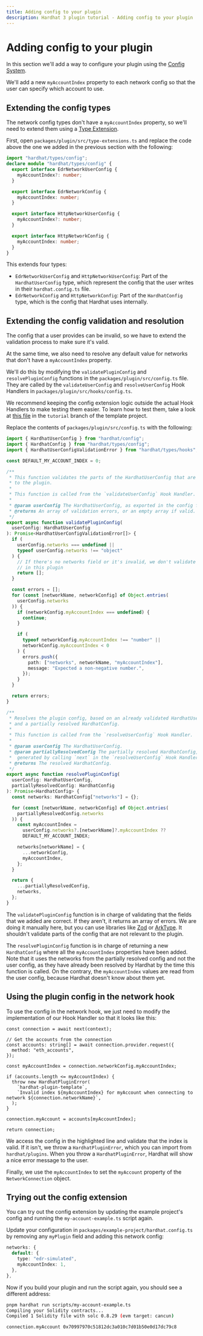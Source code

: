 ```yaml
---
title: Adding config to your plugin
description: Hardhat 3 plugin tutorial - Adding config to your plugin
---
```


# Adding config to your plugin

In this section we'll add a way to configure your plugin using the [Config System](../explanations/config.md).

We'll add a new `myAccountIndex` property to each network config so that the user can specify which account to use.

## Extending the config types

The network config types don't have a `myAccountIndex` property, so we'll need to extend them using a [Type Extension](../explanations/type-extensions.md).

First, open `packages/plugin/src/type-extensions.ts` and replace the code above the one we added in the previous section with the following:

```ts
import "hardhat/types/config";
declare module "hardhat/types/config" {
  export interface EdrNetworkUserConfig {
    myAccountIndex?: number;
  }

  export interface EdrNetworkConfig {
    myAccountIndex: number;
  }

  export interface HttpNetworkUserConfig {
    myAccountIndex?: number;
  }

  export interface HttpNetworkConfig {
    myAccountIndex: number;
  }
}
```

This extends four types:

- `EdrNetworkUserConfig` and `HttpNetworkUserConfig`: Part of the `HardhatUserConfig` type, which represent the config that the user writes in their `hardhat.config.ts` file.
- `EdrNetworkConfig` and `HttpNetworkConfig`: Part of the `HardhatConfig` type, which is the config that Hardhat uses internally.

## Extending the config validation and resolution

The config that a user provides can be invalid, so we have to extend the validation process to make sure it's valid.

At the same time, we also need to resolve any default value for networks that don't have a `myAccountIndex` property.

We'll do this by modifying the `validatePluginConfig` and `resolvePluginConfig` functions in the `packages/plugin/src/config.ts` file. They are called by the `validateUserConfig` and `resolveUserConfig` Hook Handlers in `packages/plugin/src/hooks/config.ts`.

We recommend keeping the config extension logic outside the actual Hook Handlers to make testing them easier. To learn how to test them, take a look at [this file](https://github.com/NomicFoundation/hardhat3-plugin-template/blob/tutorial/packages/plugin/test/config.ts) in the `tutorial` branch of the template project.

Replace the contents of `packages/plugin/src/config.ts` with the following:

```ts
import { HardhatUserConfig } from "hardhat/config";
import { HardhatConfig } from "hardhat/types/config";
import { HardhatUserConfigValidationError } from "hardhat/types/hooks";

const DEFAULT_MY_ACCOUNT_INDEX = 0;

/**
 * This function validates the parts of the HardhatUserConfig that are relevant
 * to the plugin.
 *
 * This function is called from the `validateUserConfig` Hook Handler.
 *
 * @param userConfig The HardhatUserConfig, as exported in the config file.
 * @returns An array of validation errors, or an empty array if valid.
 */
export async function validatePluginConfig(
  userConfig: HardhatUserConfig
): Promise<HardhatUserConfigValidationError[]> {
  if (
    userConfig.networks === undefined ||
    typeof userConfig.networks !== "object"
  ) {
    // If there's no networks field or it's invalid, we don't validate anything
    // in this plugin
    return [];
  }

  const errors = [];
  for (const [networkName, networkConfig] of Object.entries(
    userConfig.networks
  )) {
    if (networkConfig.myAccountIndex === undefined) {
      continue;
    }

    if (
      typeof networkConfig.myAccountIndex !== "number" ||
      networkConfig.myAccountIndex < 0
    ) {
      errors.push({
        path: ["networks", networkName, "myAccountIndex"],
        message: "Expected a non-negative number.",
      });
    }
  }

  return errors;
}

/**
 * Resolves the plugin config, based on an already validated HardhatUserConfig
 * and a partially resolved HardhatConfig.
 *
 * This function is called from the `resolveUserConfig` Hook Handler.
 *
 * @param userConfig The HardhatUserConfig.
 * @param partiallyResolvedConfig The partially resolved HardhatConfig, which is
 *  generated by calling `next` in the `resolveUserConfig` Hook Handler.
 * @returns The resolved HardhatConfig.
 */
export async function resolvePluginConfig(
  userConfig: HardhatUserConfig,
  partiallyResolvedConfig: HardhatConfig
): Promise<HardhatConfig> {
  const networks: HardhatConfig["networks"] = {};

  for (const [networkName, networkConfig] of Object.entries(
    partiallyResolvedConfig.networks
  )) {
    const myAccountIndex =
      userConfig.networks?.[networkName]?.myAccountIndex ??
      DEFAULT_MY_ACCOUNT_INDEX;

    networks[networkName] = {
      ...networkConfig,
      myAccountIndex,
    };
  }

  return {
    ...partiallyResolvedConfig,
    networks,
  };
}
```

The `validatePluginConfig` function is in charge of validating that the fields that we added are correct. If they aren't, it returns an array of errors. We are doing it manually here, but you can use libraries like [Zod](https://zod.dev/) or [ArkType](https://arktype.io/). It shouldn't validate parts of the config that are not relevant to the plugin.

The `resolvePluginConfig` function is in charge of returning a new `HardhatConfig` where all the `myAccountIndex` properties have been added. Note that it uses the networks from the partially resolved config and not the user config, as they have already been resolved by Hardhat by the time this function is called. On the contrary, the `myAccountIndex` values are read from the user config, because Hardhat doesn't know about them yet.

## Using the plugin config in the network hook

To use the config in the network hook, we just need to modify the implementation of our Hook Handler so that it looks like this:

```ts{8}
const connection = await next(context);

// Get the accounts from the connection
const accounts: string[] = await connection.provider.request({
  method: "eth_accounts",
});

const myAccountIndex = connection.networkConfig.myAccountIndex;

if (accounts.length <= myAccountIndex) {
  throw new HardhatPluginError(
    `hardhat-plugin-template`,
    `Invalid index ${myAccountIndex} for myAccount when connecting to network ${connection.networkName}`,
  );
}

connection.myAccount = accounts[myAccountIndex];

return connection;
```

We access the config in the highlighted line and validate that the index is valid. If it isn't, we throw a `HardhatPluginError`, which you can import from `hardhat/plugins`. When you throw a `HardhatPluginError`, Hardhat will show a nice error message to the user.

Finally, we use the `myAccountIndex` to set the `myAccount` property of the `NetworkConnection` object.

## Trying out the config extension

You can try out the config extension by updating the example project's config and running the `my-account-example.ts` script again.

Update your configuration in `packages/example-project/hardhat.config.ts` by removing any `myPlugin` field and adding this network config:

```ts
networks: {
  default: {
    type: "edr-simulated",
    myAccountIndex: 1,
  },
},
```

Now if you build your plugin and run the script again, you should see a different address:

```sh
pnpm hardhat run scripts/my-account-example.ts
Compiling your Solidity contracts...
Compiled 1 Solidity file with solc 0.8.29 (evm target: cancun)

connection.myAccount 0x70997970c51812dc3a010c7d01b50e0d17dc79c8
```
